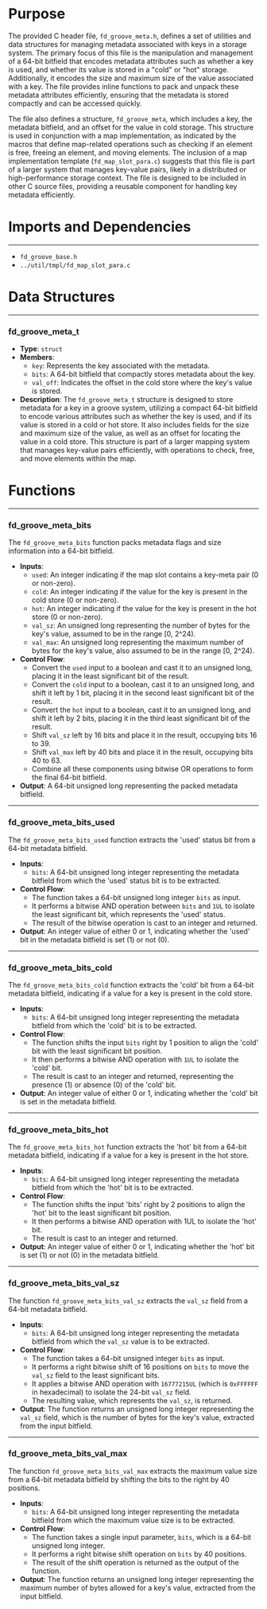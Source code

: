 # Purpose
The provided C header file, `fd_groove_meta.h`, defines a set of utilities and data structures for managing metadata associated with keys in a storage system. The primary focus of this file is the manipulation and management of a 64-bit bitfield that encodes metadata attributes such as whether a key is used, and whether its value is stored in a "cold" or "hot" storage. Additionally, it encodes the size and maximum size of the value associated with a key. The file provides inline functions to pack and unpack these metadata attributes efficiently, ensuring that the metadata is stored compactly and can be accessed quickly.

The file also defines a structure, `fd_groove_meta`, which includes a key, the metadata bitfield, and an offset for the value in cold storage. This structure is used in conjunction with a map implementation, as indicated by the macros that define map-related operations such as checking if an element is free, freeing an element, and moving elements. The inclusion of a map implementation template (`fd_map_slot_para.c`) suggests that this file is part of a larger system that manages key-value pairs, likely in a distributed or high-performance storage context. The file is designed to be included in other C source files, providing a reusable component for handling key metadata efficiently.
# Imports and Dependencies

---
- `fd_groove_base.h`
- `../util/tmpl/fd_map_slot_para.c`


# Data Structures

---
### fd\_groove\_meta\_t
- **Type**: `struct`
- **Members**:
    - `key`: Represents the key associated with the metadata.
    - `bits`: A 64-bit bitfield that compactly stores metadata about the key.
    - `val_off`: Indicates the offset in the cold store where the key's value is stored.
- **Description**: The `fd_groove_meta_t` structure is designed to store metadata for a key in a groove system, utilizing a compact 64-bit bitfield to encode various attributes such as whether the key is used, and if its value is stored in a cold or hot store. It also includes fields for the size and maximum size of the value, as well as an offset for locating the value in a cold store. This structure is part of a larger mapping system that manages key-value pairs efficiently, with operations to check, free, and move elements within the map.


# Functions

---
### fd\_groove\_meta\_bits<!-- {{#callable:fd_groove_meta_bits}} -->
The `fd_groove_meta_bits` function packs metadata flags and size information into a 64-bit bitfield.
- **Inputs**:
    - `used`: An integer indicating if the map slot contains a key-meta pair (0 or non-zero).
    - `cold`: An integer indicating if the value for the key is present in the cold store (0 or non-zero).
    - `hot`: An integer indicating if the value for the key is present in the hot store (0 or non-zero).
    - `val_sz`: An unsigned long representing the number of bytes for the key's value, assumed to be in the range [0, 2^24).
    - `val_max`: An unsigned long representing the maximum number of bytes for the key's value, also assumed to be in the range [0, 2^24).
- **Control Flow**:
    - Convert the `used` input to a boolean and cast it to an unsigned long, placing it in the least significant bit of the result.
    - Convert the `cold` input to a boolean, cast it to an unsigned long, and shift it left by 1 bit, placing it in the second least significant bit of the result.
    - Convert the `hot` input to a boolean, cast it to an unsigned long, and shift it left by 2 bits, placing it in the third least significant bit of the result.
    - Shift `val_sz` left by 16 bits and place it in the result, occupying bits 16 to 39.
    - Shift `val_max` left by 40 bits and place it in the result, occupying bits 40 to 63.
    - Combine all these components using bitwise OR operations to form the final 64-bit bitfield.
- **Output**: A 64-bit unsigned long representing the packed metadata bitfield.


---
### fd\_groove\_meta\_bits\_used<!-- {{#callable:fd_groove_meta_bits_used}} -->
The `fd_groove_meta_bits_used` function extracts the 'used' status bit from a 64-bit metadata bitfield.
- **Inputs**:
    - `bits`: A 64-bit unsigned long integer representing the metadata bitfield from which the 'used' status bit is to be extracted.
- **Control Flow**:
    - The function takes a 64-bit unsigned long integer `bits` as input.
    - It performs a bitwise AND operation between `bits` and `1UL` to isolate the least significant bit, which represents the 'used' status.
    - The result of the bitwise operation is cast to an integer and returned.
- **Output**: An integer value of either 0 or 1, indicating whether the 'used' bit in the metadata bitfield is set (1) or not (0).


---
### fd\_groove\_meta\_bits\_cold<!-- {{#callable:fd_groove_meta_bits_cold}} -->
The `fd_groove_meta_bits_cold` function extracts the 'cold' bit from a 64-bit metadata bitfield, indicating if a value for a key is present in the cold store.
- **Inputs**:
    - `bits`: A 64-bit unsigned long integer representing the metadata bitfield from which the 'cold' bit is to be extracted.
- **Control Flow**:
    - The function shifts the input `bits` right by 1 position to align the 'cold' bit with the least significant bit position.
    - It then performs a bitwise AND operation with `1UL` to isolate the 'cold' bit.
    - The result is cast to an integer and returned, representing the presence (1) or absence (0) of the 'cold' bit.
- **Output**: An integer value of either 0 or 1, indicating whether the 'cold' bit is set in the metadata bitfield.


---
### fd\_groove\_meta\_bits\_hot<!-- {{#callable:fd_groove_meta_bits_hot}} -->
The `fd_groove_meta_bits_hot` function extracts the 'hot' bit from a 64-bit metadata bitfield, indicating if a value for a key is present in the hot store.
- **Inputs**:
    - `bits`: A 64-bit unsigned long integer representing the metadata bitfield from which the 'hot' bit is to be extracted.
- **Control Flow**:
    - The function shifts the input 'bits' right by 2 positions to align the 'hot' bit to the least significant bit position.
    - It then performs a bitwise AND operation with 1UL to isolate the 'hot' bit.
    - The result is cast to an integer and returned.
- **Output**: An integer value of either 0 or 1, indicating whether the 'hot' bit is set (1) or not (0) in the metadata bitfield.


---
### fd\_groove\_meta\_bits\_val\_sz<!-- {{#callable:fd_groove_meta_bits_val_sz}} -->
The function `fd_groove_meta_bits_val_sz` extracts the `val_sz` field from a 64-bit metadata bitfield.
- **Inputs**:
    - `bits`: A 64-bit unsigned long integer representing the metadata bitfield from which the `val_sz` value is to be extracted.
- **Control Flow**:
    - The function takes a 64-bit unsigned integer `bits` as input.
    - It performs a right bitwise shift of 16 positions on `bits` to move the `val_sz` field to the least significant bits.
    - It applies a bitwise AND operation with `16777215UL` (which is `0xFFFFFF` in hexadecimal) to isolate the 24-bit `val_sz` field.
    - The resulting value, which represents the `val_sz`, is returned.
- **Output**: The function returns an unsigned long integer representing the `val_sz` field, which is the number of bytes for the key's value, extracted from the input bitfield.


---
### fd\_groove\_meta\_bits\_val\_max<!-- {{#callable:fd_groove_meta_bits_val_max}} -->
The function `fd_groove_meta_bits_val_max` extracts the maximum value size from a 64-bit metadata bitfield by shifting the bits to the right by 40 positions.
- **Inputs**:
    - `bits`: A 64-bit unsigned long integer representing the metadata bitfield from which the maximum value size is to be extracted.
- **Control Flow**:
    - The function takes a single input parameter, `bits`, which is a 64-bit unsigned long integer.
    - It performs a right bitwise shift operation on `bits` by 40 positions.
    - The result of the shift operation is returned as the output of the function.
- **Output**: The function returns an unsigned long integer representing the maximum number of bytes allowed for a key's value, extracted from the input bitfield.


